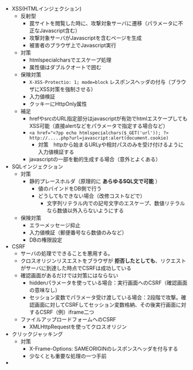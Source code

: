 * XSS(HTMLインジェクション)
  * 反射型
    * 罠サイトを閲覧した時に、攻撃対象サーバに遷移（パラメータに不正なJavascript含む）
    * 攻撃対象サーバがJavascriptを含むページを生成
    * 被害者のブラウザ上でJavascript実行
  * 対策
    * htmlspecialcharsでエスケープ処理
    * 属性値はダブルクオートで囲む
  * 保険対策
    * `X-XSS-Protectio: 1; mode=block` レスポンスヘッダの付与（ブラウザにXSS対策を強制させる）
    * 入力値検証
    * クッキーにHttpOnly属性    
  * 補足
    * hrefやsrcのURL指定部分はjavascriptが有効でhtmlエスケープしてもXSS可能（直接alertなどをパラメータで指定する場合など）
    * `<a href="<?pp echo htmlspecialchars($_GET('url')); ?>`  `http://.....php?url=javascript:alert(document.cookie)`
      * 対策　httpから始まるURLyや相対パスのみを受け付けるように入力値検証する
    * javascriptの一部を動的生成する場合（意外とよくある）    
* SQLインジェクション
  * 対策
    * 静的プレースホルダ（原理的に __あらゆるSQL文で可能__ ）
      * 値のバインドをDB側で行う
      * どうしてもできない場合（改修コストなどで）
        *  文字列リテラル内での記号文字のエスケープ、数値リテラルなら数値以外入らないようにする
  * 保険対策
    * エラーメッセージ抑止
    * 入力値検証（郵便番号なら数値のみなど）
    * DBの権限設定     
* CSRF
  * サーバの処理でできることを悪用する。
  * クロスオリジンリスエストをブラウザが __拒否したとしても__、リクエストがサーバに到達した時点でCSRFは成功している
  * 確認画面があるだけでは対策にはならない
    * hiddenパラメータを使っている場合：実行画面へのCSRF（確認画面の意味なし）
    * セッション変数でパラメータ受け渡している場合：2段階で攻撃。確認画面に対してCSRFしてセッション変数格納、その後実行画面に対するCSRF（例）iframe二つ  
  * ファイルアップロードフォームへのCSRF
    * XMLHttpRequestを使ってクロスオリジン  
* クリックジャッキング
  * 対策
    * X-Frame-Options: SAMEORIGINのレスポンスヘッダを付与する
    * 少なくとも重要な処理の一つ手前
* 
